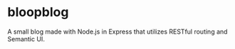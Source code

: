 # bloopblog
A small blog made with Node.js in Express that utilizes RESTful routing and Semantic UI.

